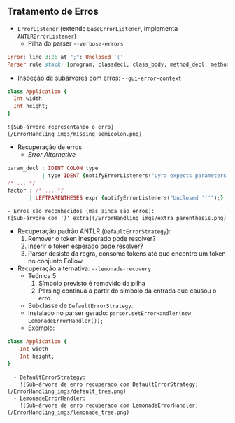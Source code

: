 ## Tratamento de Erros
- `ErrorListener` (extende `BaseErrorListener`, implementa `ANTLRErrorListener`)
  - Pilha do parser `--verbose-errors`  
```ruby
Error: line 3:26 at ";": Unclosed '('  
Parser rule stack: [program, classdecl, class_body, method_decl, method_body, statlist, statement, attribute_decl, exprlist, expr, expr, unaryexpr, unaryexpr_2, factor]
```
  
  - Inspeção de subárvores com erros: `--gui-error-context`  
```ruby
class Application {  
  Int width  
  Int height;  
}
```  
    ![Sub-árvore representando o erro](/ErrorHandling_imgs/missing_semicolon.png)
- Recuperação de erros
  - *Error Alternative*  
```ruby
param_decl : IDENT COLON type
           | type IDENT {notifyErrorListeners("Lyra expects parameters declared in the form \"name : type\"");}
/* ... */
factor : /* ... */
       | LEFTPARENTHESES expr {notifyErrorListeners("Unclosed '('");}
```
    - Erros são reconhecidos (mas ainda são erros):  
    ![Sub-árvore com ')' extra](/ErrorHandling_imgs/extra_parenthesis.png)
  - Recuperação padrão ANTLR (`DefaultErrorStrategy`):
    1. Remover o token inesperado pode resolver?
    2. Inserir o token esperado pode resolver?
    3. Parser desiste da regra, consome tokens até que encontre um token no conjunto Follow. 
  - Recuperação alternativa: `--lemonade-recovery`
    - Tećnica 5
      1. Símbolo previsto é removido da pilha
      2. Parsing continua a partir do símbolo da entrada que causou o erro.
    - Subclasse de `DefaultErrorStrategy`.
    - Instalado no parser gerado: `parser.setErrorHandler(new LemonadeErrorHandler());`
    - Exemplo:  
```ruby
class Application {
    Int width
    Int height;
}
```
      - DefaultErrorStrategy:  
        ![Sub-árvore de erro recuperado com DefaultErrorStrategy](/ErrorHandling_imgs/default_tree.png)
      - LemonadeErrorHandler:  
        ![Sub-árvore de erro recuperado com LemonadeErrorHandler](/ErrorHandling_imgs/lemonade_tree.png)
